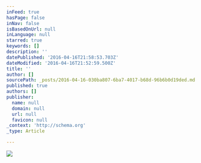 ```yaml
---
inFeed: true
hasPage: false
inNav: false
isBasedOnUrl: null
inLanguage: null
starred: true
keywords: []
description: ''
datePublished: '2016-04-16T21:58:53.703Z'
dateModified: '2016-04-16T21:52:59.500Z'
title: ''
author: []
sourcePath: _posts/2016-04-16-030ba807-6ba7-4017-b68d-96b6b0d19ded.md
published: true
authors: []
publisher:
  name: null
  domain: null
  url: null
  favicon: null
_context: 'http://schema.org'
_type: Article

---
```

![](https://the-grid-user-content.s3-us-west-2.amazonaws.com/8c83c86a-8c9b-488f-92e7-dd7d0e48f6f3.jpg)